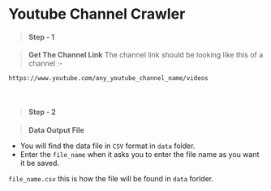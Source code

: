 # Youtube Channel Crawler



> #### Step - 1

> **Get The Channel Link**
The channel link should be looking like this of a channel :- 

`https://www.youtube.com/any_youtube_channel_name/videos`

</br>

> #### Step - 2

> **Data Output File**
 - You will find the data file in `CSV` format in `data` folder.
 - Enter the `file_name` when it asks you to enter the file name as you want it be saved.

`file_name.csv` this is how the file will be found in `data` forlder.
